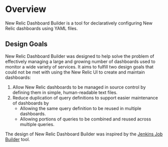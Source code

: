 # Overview

New Relic Dashboard Builder is a tool for declaratively configuring New Relic dashboards using YAML files.

## Design Goals

New Relic Dashboard Builder was designed to help solve the problem of effectively managing a large and growing number of dashboards used to monitor a wide variety of services. It aims to fulfill two design goals that could not be met with using the New Relic UI to create and maintain dashboards:

1. Allow New Relic dashboards to be managed in source control by defining them in simple, human-readable text files.
2. Reduce duplication of query definitions to support easier maintenance of dashboards by
    - Allowing the same query definition to be reused in multiple dashboards.
    - Allowing portions of queries to be combined and reused across multiple queries.


The design of New Relic Dashboard Builder was inspired by the [Jenkins Job Builder](https://docs.openstack.org/infra/jenkins-job-builder/) tool.
